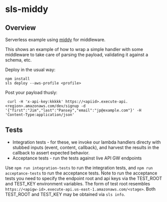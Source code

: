# sls-middy

## Overview

Serverless example using [middy](https://github.com/middyjs/middy) for middleware.

This shows an example of how to wrap a simple handler with some middleware to take care of parsing the payload, validating it against a schema, etc.

Deploy in the usual way:

```console
npm install
sls deploy --aws-profile <profile>
```

Post your payload thusly:

```console
 curl -H 'x-api-key:kkkkk' https://<apiid>.execute-api.<region>.amazonaws.com/dev/signup -d '{"first":"Jim","last":"Pansey","email":"jp@example.com"}' -H 'Content-Type:application/json'
 ```

 ## Tests

 * Integration tests - for these, we invoke our lambda handlers directy with stubbed inputs (event, content, callback), and harvest the results in the callback to assert expected behavior.
 * Acceptance tests - run the tests against live API GW endpoints

 Use `npm run integration-tests` to run the integration tests, and `npm run acceptance-tests` to run the acceptance tests. Note to run the acceptance tests you need to specify the endpoint root and api keys via the TEST_ROOT and TEST_KEY environment variables. The form of test root resembles `https://<apigw-id>.execute-api.us-east-1.amazonaws.com/<stage>`. Both TEST_ROOT and TEST_KEY may be obtained via `sls info`.